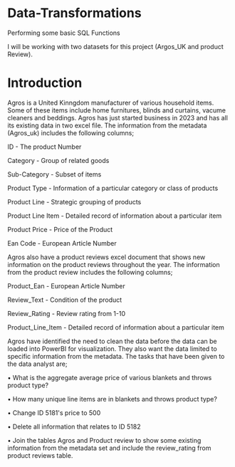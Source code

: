 # Data-Transformations
Performing some basic SQL Functions

I will be working with two datasets for this project (Argos_UK and product Review).

# Introduction

Agros is a United Kinngdom manufacturer of various household items. Some of these items include home furnitures, blinds and curtains, vacume cleaners and beddings. Agros has just started business in 2023 and has all its existing data in two excel file. The information from the metadata (Agros_uk) includes the following columns;

ID - The product Number

Category - Group of related goods

Sub-Category - Subset of items

Product Type - Information of a particular category or class of products

Product Line - Strategic grouping of products

Product Line Item - Detailed record of information about a particular item

Product Price - Price of the Product

Ean Code - European Article Number

Agros also have a product reviews excel document that shows new information on the product reviews throughout the year. The information from the product review includes the following columns;

Product_Ean - European Article Number

Review_Text - Condition of the product

Review_Rating - Review rating from 1-10

Product_Line_Item - Detailed record of information about a particular item

Agros have identified the need to clean the data before the data can be loaded into PowerBI for visualization. They also want the data limited to specific information from the metadata. The tasks that have been given to the data analyst are;

•	What is the aggregate average price of various blankets and throws product type?

•	How many unique line items are in blankets and throws product type? 

•	Change ID 5181's price to 500

•	Delete all information that relates to ID 5182

•	Join the tables Agros and Product review to show some existing information from the metadata set and include the review_rating from product reviews table.

